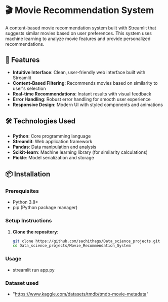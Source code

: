 # 🎬 Movie Recommendation System

A content-based movie recommendation system built with Streamlit that suggests similar movies based on user preferences. This system uses machine learning to analyze movie features and provide personalized recommendations.

## 🚀 Features

- **Intuitive Interface**: Clean, user-friendly web interface built with Streamlit
- **Content-Based Filtering**: Recommends movies based on similarity to user's selection
- **Real-time Recommendations**: Instant results with visual feedback
- **Error Handling**: Robust error handling for smooth user experience
- **Responsive Design**: Modern UI with styled components and animations

## 🛠️ Technologies Used

- **Python**: Core programming language
- **Streamlit**: Web application framework
- **Pandas**: Data manipulation and analysis
- **Scikit-learn**: Machine learning library (for similarity calculations)
- **Pickle**: Model serialization and storage

## 📦 Installation

### Prerequisites
- Python 3.8+
- pip (Python package manager)

### Setup Instructions

1. **Clone the repository**:
   ```bash
   git clone https://github.com/sachithags/Data_science_projects.git
   cd Data_science_projects/Movie_Recommendation_System

### Usage
- streamlit run app.py

### Dataset used
- "https://www.kaggle.com/datasets/tmdb/tmdb-movie-metadata"
